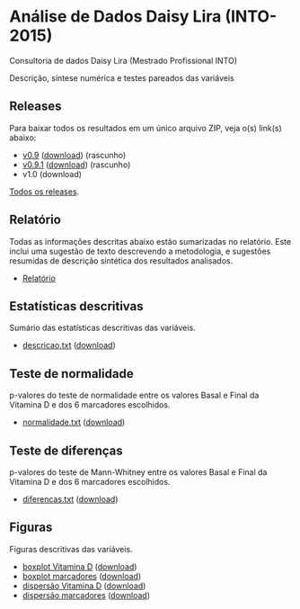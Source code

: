 # Análise de Dados Daisy Lira (INTO-2015)
Consultoria de dados Daisy Lira (Mestrado Profissional INTO)

Descrição, síntese numérica e testes pareados das variáveis

## Releases

Para baixar todos os resultados em um único arquivo ZIP, veja o(s) link(s) abaixo:

* [v0.9][] ([download][download-v0.9]) (rascunho)
* [v0.9.1][] ([download][download-v0.9.1]) (rascunho)
* v1.0 (download)

[Todos os releases][].

[v0.9]: https://github.com/philsf-biostat/analise_dados_DL/releases/tag/v0.9
[download-v0.9]: https://github.com/philsf-biostat/analise_dados_DL/archive/v0.9.zip
[v0.9.1]: https://github.com/philsf-biostat/analise_dados_DL/releases/tag/v0.9.1
[download-v0.9.1]: https://github.com/philsf-biostat/analise_dados_DL/archive/v0.9.1.zip
[v1.0]: https://github.com/philsf-biostat/analise_dados_DL/releases/tag/v1.0
[download-v1.0]: https://github.com/philsf-biostat/analise_dados_DL/archive/v1.0.zip
[Todos os releases]: https://github.com/philsf-biostat/analise_dados_DL/releases

## Relatório

Todas as informações descritas abaixo estão sumarizadas no relatório. Este inclui uma sugestão de texto descrevendo a metodologia, e sugestões resumidas de descrição sintética dos resultados analisados.

- [Relatório][]

[Relatório]: relatorio/analise_dados_DL.md

## Estatísticas descritivas

Sumário das estatísticas descritivas das variáveis.

* [descricao.txt][] ([download][download-desc-txt])

[descricao.txt]: https://github.com/philsf-biostat/analise_dados_DL/blob/master/resultados/descricoes.md
[download-desc-txt]: https://github.com/philsf-biostat/analise_dados_DL/raw/master/resultados/descricoes.txt

## Teste de normalidade

p-valores do teste de normalidade entre os valores Basal e Final da Vitamina D e dos 6 marcadores escolhidos.

* [normalidade.txt][] ([download][download-norm-txt])

[normalidade.txt]: https://github.com/philsf-biostat/analise_dados_DL/blob/master/resultados/normalidade.md
[download-norm-txt]: https://github.com/philsf-biostat/analise_dados_DL/raw/master/resultados/normalidade.txt

## Teste de diferenças

p-valores do teste de Mann-Whitney entre os valores Basal e Final da Vitamina D e dos 6 marcadores escolhidos.

* [diferencas.txt][] ([download][download-diff-txt])

[diferencas.txt]: https://github.com/philsf-biostat/analise_dados_DL/blob/master/resultados/diferencas.md
[download-diff-txt]: https://github.com/philsf-biostat/analise_dados_DL/raw/master/resultados/diferencas.txt

## Figuras

Figuras descritivas das variáveis.

* [boxplot Vitamina D][] ([download][download-vitd-bp])
* [boxplot marcadores][] ([download][download-marc-bp])
* [dispersão Vitamina D][] ([download][download-vitd-scat])
* [dispersão marcadores][] ([download][download-marc-scat])


[boxplot Vitamina D]: https://github.com/philsf-biostat/analise_dados_DL/blob/master/figuras/boxplots-vitaminad.png
[download-vitd-bp]: https://github.com/philsf-biostat/analise_dados_DL/raw/master/figuras/boxplots-vitaminad.png
[boxplot marcadores]: https://github.com/philsf-biostat/analise_dados_DL/blob/master/figuras/boxplots-marcadores.png
[download-marc-bp]: https://github.com/philsf-biostat/analise_dados_DL/raw/master/figuras/boxplots-marcadores.png
[dispersão Vitamina D]: https://github.com/philsf-biostat/analise_dados_DL/blob/master/figuras/scatterplots-vitaminad.png
[download-vitd-scat]: https://github.com/philsf-biostat/analise_dados_DL/raw/master/figuras/scatterplots-vitaminad.png
[dispersão marcadores]: https://github.com/philsf-biostat/analise_dados_DL/blob/master/figuras/scatterplots-marcadores.png
[download-marc-scat]: https://github.com/philsf-biostat/analise_dados_DL/raw/master/figuras/scatterplots-marcadores.png
